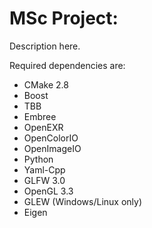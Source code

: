 MSc Project:
=======

Description here.

Required dependencies are:

* CMake 2.8
* Boost
* TBB
* Embree
* OpenEXR
* OpenColorIO
* OpenImageIO
* Python
* Yaml-Cpp
* GLFW 3.0
* OpenGL 3.3
* GLEW (Windows/Linux only)
* Eigen